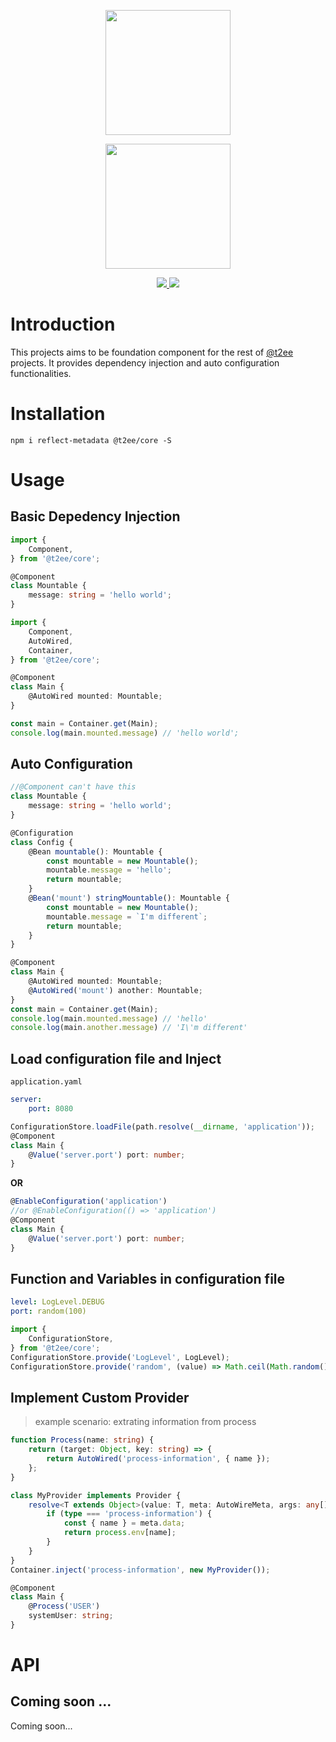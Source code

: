 <p align="center">
    <a href="//t2ee.org">
        <img width="200" src="//t2ee.org/img/logos/t2ee.png">
    </a>
</p>
<p align="center">
    <a href="//core.t2ee.org">
        <img width="200" src="//t2ee.org/img/logos/core.png">
    </a>
</p>

<p align="center">
    <a href="https://travis-ci.org/t2ee/core">
        <img src="https://img.shields.io/travis/t2ee/core/master.svg?style=flat-square">
    </a>
    <a href="https://coveralls.io/r/t2ee/core?branch=master">
        <img src="https://img.shields.io/coveralls/t2ee/core/master.svg?style=flat-square">
    </a>
</p>

# Introduction

This projects aims to be foundation component for the rest of [@t2ee](https://github.com/t2ee) projects. It provides dependency injection and auto configuration functionalities.

# Installation

`npm i reflect-metadata @t2ee/core -S`

# Usage

## Basic Depedency Injection
```typescript
import {
    Component,
} from '@t2ee/core';

@Component
class Mountable {
    message: string = 'hello world';
}
```

```typescript
import {
    Component,
    AutoWired,
    Container,
} from '@t2ee/core';

@Component
class Main {
    @AutoWired mounted: Mountable;
}

const main = Container.get(Main);
console.log(main.mounted.message) // 'hello world';
```

## Auto Configuration
```typescript
//@Component can't have this
class Mountable {
    message: string = 'hello world';
}
```

```typescript
@Configuration
class Config {
    @Bean mountable(): Mountable {
        const mountable = new Mountable();
        mountable.message = 'hello';
        return mountable;
    }
    @Bean('mount') stringMountable(): Mountable {
        const mountable = new Mountable();
        mountable.message = `I'm different`;
        return mountable;
    }
}
```

```typescript
@Component
class Main {
    @AutoWired mounted: Mountable;
    @AutoWired('mount') another: Mountable;
}
const main = Container.get(Main);
console.log(main.mounted.message) // 'hello'
console.log(main.another.message) // 'I\'m different'
```

## Load configuration file and Inject

`application.yaml`
```yaml
server:
    port: 8080
```

```typescript
ConfigurationStore.loadFile(path.resolve(__dirname, 'application'));
@Component
class Main {
    @Value('server.port') port: number;
}
```

__OR__

```typescript
@EnableConfiguration('application')
//or @EnableConfiguration(() => 'application')
@Component
class Main {
    @Value('server.port') port: number;
}
```

## Function and Variables in configuration file

```yaml
level: LogLevel.DEBUG
port: random(100)
```

```typescript
import {
    ConfigurationStore,
} from '@t2ee/core';
ConfigurationStore.provide('LogLevel', LogLevel);
ConfigurationStore.provide('random', (value) => Math.ceil(Math.random() * value));
```

## Implement Custom Provider

> example scenario: extrating information from process

```typescript
function Process(name: string) {
    return (target: Object, key: string) => {
        return AutoWired('process-information', { name });
    };
}
```

```typescript
class MyProvider implements Provider {
    resolve<T extends Object>(value: T, meta: AutoWireMeta, args: any[]) {
        if (type === 'process-information') {
            const { name } = meta.data;
            return process.env[name];
        }
    }
}
Container.inject('process-information', new MyProvider());
```

```typescript
@Component
class Main {
    @Process('USER')
    systemUser: string;
}
```

# API

## Coming soon ...

Coming soon...
